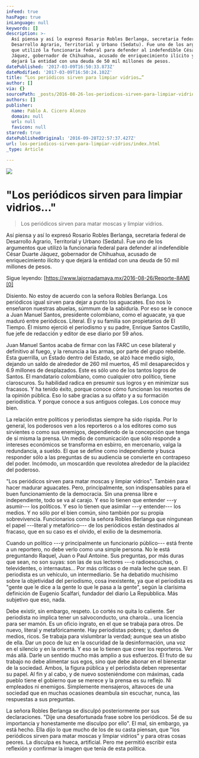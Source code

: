 ```yaml
---
inFeed: true
hasPage: true
inLanguage: null
keywords: []
description: >-
  Así piensa y así lo expresó Rosario Robles Berlanga, secretaria federal de
  Desarrollo Agrario, Territorial y Urbano (Sedatu). Fue uno de los argumentos
  que utilizó la funcionaria federal para defender al indefendible César Duarte
  Jáquez, gobernador de Chihuahua, acusado de enriquecimiento ilícito y que
  dejará la entidad con una deuda de 50 mil millones de pesos.
datePublished: '2017-03-09T16:50:33.873Z'
dateModified: '2017-03-09T16:50:24.102Z'
title: “Los periódicos sirven para limpiar vidrios…”
author: []
via: {}
sourcePath: _posts/2016-08-26-los-periodicos-sirven-para-limpiar-vidrios.md
authors: []
publisher:
  name: Pablo A. Cicero Alonzo
  domain: null
  url: null
  favicon: null
starred: true
datePublishedOriginal: '2016-09-28T22:57:37.427Z'
url: los-periodicos-sirven-para-limpiar-vidrios/index.html
_type: Article

---
```

![](https://the-grid-user-content.s3-us-west-2.amazonaws.com/4edb3973-ad27-4151-bec5-4ad80221426f.png)

# "Los periódicos sirven para limpiar vidrios..."

> Los periódicos sirven para matar moscas y limpiar vidrios.

Así piensa y así lo expresó Rosario Robles Berlanga, secretaria federal de Desarrollo Agrario, Territorial y Urbano (Sedatu). Fue uno de los argumentos que utilizó la funcionaria federal para defender al indefendible César Duarte Jáquez, gobernador de Chihuahua, acusado de enriquecimiento ilícito y que dejará la entidad con una deuda de 50 mil millones de pesos.

Sigue leyendo: [https://www.lajornadamaya.mx/2016-08-26/Reporte-8AM][0]

Disiento. No estoy de acuerdo con la señora Robles Berlanga. Los periódicos igual sirven para dejar a punto los aguacates. Eso nos lo enseñaron nuestras abuelas, súmmum de la sabiduría. Por eso se le conoce a Juan Manuel Santos, presidente colombiano, como el aguacate, ya que maduró entre periódicos. Literal. Él y su familia son propietarios de El Tiempo. Él mismo ejerció el periodismo y su padre, Enrique Santos Castillo, fue jefe de redacción y editor de ese diario por 59 años.

Juan Manuel Santos acaba de firmar con las FARC un cese bilateral y definitivo al fuego, y la renuncia a las armas, por parte del grupo rebelde. Esta guerrilla, un Estado dentro del Estado, se alzó hace medio siglo, dejando un saldo de alrededor de 260 mil muertos, 45 mil desaparecidos y 6.9 millones de desplazados. Este es sólo uno de los tantos logros de Santos. El mandatario colombiano, como cualquier otro político, tiene claroscuros. Su habilidad radica en presumir sus logros y en minimizar sus fracasos. Y ha tenido éxito, porque conoce cómo funcionan los resortes de la opinión pública. Eso lo sabe gracias a su olfato y a su formación periodística. Y porque conoce a sus antiguos colegas. Los conoce muy bien.

La relación entre políticos y periodistas siempre ha sido ríspida. Por lo general, los poderosos ven a los reporteros o a los editores como sus sirvientes o como sus enemigos, dependiendo de la concepción que tenga de sí misma la prensa. Un medio de comunicación que sólo responde a intereses económicos se transforma en esbirro, en mercenario, valga la redundancia, a sueldo. El que se define como independiente y busca responder sólo a las preguntas de su audiencia se convierte en contrapeso del poder. Incómodo, un moscardón que revolotea alrededor de la placidez del poderoso.

"Los periódicos sirven para matar moscas y limpiar vidrios". También para hacer madurar aguacates. Pero, principalmente, son indispensables para el buen funcionamiento de la democracia. Sin una prensa libre e independiente, todo se va al carajo. Y eso lo tienen que entender ---y asumir--- los políticos. Y eso lo tienen que asimilar ---y entender--- los medios. Y no sólo por el bien común, sino también por su propia sobrevivencia. Funcionarios como la señora Robles Berlanga que ningunean el papel ---literal y metafórico--- de los periódicos están destinados al fracaso, que en su caso es el olvido, el exilio de la desmemoria.

Cuando un político ---y principalmente un funcionario público--- está frente a un reportero, no debe verlo como una simple persona. No le está preguntando Raquel, Juan o Paul Antoine. Sus preguntas, por más duras que sean, no son suyas: son las de sus lectores ---o radioescuchas, o televidentes, o internautas... Por más críticas o de mala leche que sean. El periodista es un vehículo, un intermediario. Se ha debatido muchísimo sobre la objetividad del periodismo, cosa inexistente, ya que el periodista es "gente que le dice a la gente lo que le pasa a la gente", según la clarísima definición de Eugenio Scalfari, fundador del diario La Repubblica. Más subjetivo que eso, nada.

Debe existir, sin embargo, respeto. Lo cortés no quita lo caliente. Ser periodista no implica tener un salvoconducto, una charola... una licencia para ser mamón. Es un oficio ingrato, en el que se trabaja para otros. De nuevo, literal y metafóricamente. Hay periodistas pobres; y, dueños de medios, ricos. Se trabaja para vislumbrar la verdad; aunque sea un atisbo de ella. Dar un poco de luz en la oscuridad de la desinformación, una voz en el silencio y en la omertá. Y eso se lo tienen que creer los reporteros. Ver más allá. Darle un sentido mucho más amplio a sus esfuerzos. El fruto de su trabajo no debe alimentar sus egos, sino que debe abonar en el bienestar de la sociedad. Ambos, la figura pública y el periodista deben representar su papel. Al fin y al cabo, y de nuevo sosteniéndome con máximas, cada pueblo tiene el gobierno que se merece y la prensa es su reflejo. Ni empleados ni enemigos. Simplemente mensajeros, altavoces de una sociedad que en muchas ocasiones deambula sin escuchar, nunca, las respuestas a sus preguntas.

La señora Robles Berlanga se disculpó posteriormente por sus declaraciones. "Dije una desafortunada frase sobre los periódicos. Sé de su importancia y honestamente me disculpo por ello". El mal, sin embargo, ya está hecho. Ella dijo lo que mucho de los de su casta piensan, que "los periódicos sirven para matar moscas y limpiar vidrios" y para otras cosas peores. La disculpa es hueca, artificial. Pero me permitió escribir esta reflexión y confirmar la imagen que tenía de esta política.

[0]: https://www.lajornadamaya.mx/2016-08-26/Reporte-8AM